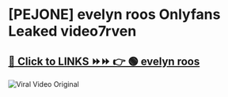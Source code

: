 
 # [PEJONE] evelyn roos Onlyfans Leaked video7rven

## <h2><a href="https://clipsfans.com/evelyn_roos&ref=git">🔗 Click to LINKS ⏩⏩ 👉 🟢 evelyn roos </a></h2>

<a href="https://clipsfans.com/evelyn_roos&ref=git" rel="nofollow" data-target="animated-image.originalLink"><img src="https://i.ibb.co.com/xMMVF88/686577567.gif" alt="Viral Video Original" style="max-width: 100%; display: inline-block;" data-target="animated-image.originalImage"></a>

